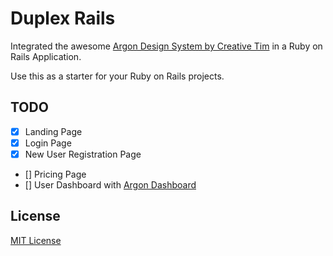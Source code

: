 # Duplex Rails

Integrated the awesome [Argon Design System by Creative Tim](https://www.creative-tim.com/product/argon-design-system) in a Ruby on Rails Application.

Use this as a starter for your Ruby on Rails projects.


## TODO

- [x] Landing Page
- [x] Login Page
- [x] New User Registration Page
- [] Pricing Page
- [] User Dashboard with [Argon Dashboard](https://www.creative-tim.com/product/argon-dashboard)

## License

[MIT License](https://github.com/HASH32/duplex-rails/blob/master/LICENSE.md)
